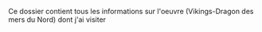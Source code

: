 Ce dossier contient tous les informations sur l'oeuvre (Vikings-Dragon des mers du Nord) dont j'ai visiter
